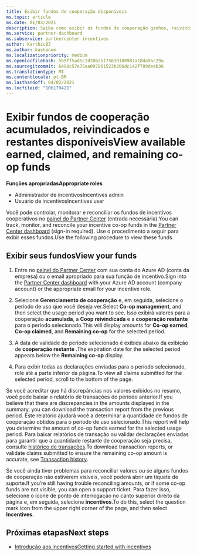 ```yaml
---
title: Exibir fundos de cooperação disponíveis
ms.topic: article
ms.date: 01/03/2021
description: Saiba como exibir os fundos de cooperação ganhos, reivindicados e restantes, exibir datas de expiração e reconciliar valores inconsistentes.
ms.service: partner-dashboard
ms.subservice: partnercenter-incentives
author: Karthic83
ms.author: kashanum
ms.localizationpriority: medium
ms.openlocfilehash: 5b9ff5ad5c2d20b25175830188981a18da9bc29a
ms.sourcegitcommit: 6498c57e75aa097861523b206dc142f789deeb36
ms.translationtype: MT
ms.contentlocale: pt-BR
ms.lasthandoff: 04/02/2021
ms.locfileid: "106179421"
---
```

# <a name="view-available-earned-claimed-and-remaining-co-op-funds"></a><span data-ttu-id="6df8e-103">Exibir fundos de cooperação acumulados, reivindicados e restantes disponíveis</span><span class="sxs-lookup"><span data-stu-id="6df8e-103">View available earned, claimed, and remaining co-op funds</span></span>

<span data-ttu-id="6df8e-104">**Funções apropriadas**</span><span class="sxs-lookup"><span data-stu-id="6df8e-104">**Appropriate roles**</span></span>

- <span data-ttu-id="6df8e-105">Administrador de incentivos</span><span class="sxs-lookup"><span data-stu-id="6df8e-105">Incentives admin</span></span>
- <span data-ttu-id="6df8e-106">Usuário de incentivos</span><span class="sxs-lookup"><span data-stu-id="6df8e-106">Incentives user</span></span>

<span data-ttu-id="6df8e-107">Você pode controlar, monitorar e reconciliar os fundos de incentivos cooperativos no [painel do Partner Center](https://partner.microsoft.com/dashboard/) (entrada necessária).</span><span class="sxs-lookup"><span data-stu-id="6df8e-107">You can track, monitor, and reconcile your incentive co-op funds in the [Partner Center dashboard](https://partner.microsoft.com/dashboard/) (sign-in required).</span></span> <span data-ttu-id="6df8e-108">Use o procedimento a seguir para exibir esses fundos.</span><span class="sxs-lookup"><span data-stu-id="6df8e-108">Use the following procedure to view these funds.</span></span>

## <a name="view-your-funds"></a><span data-ttu-id="6df8e-109">Exibir seus fundos</span><span class="sxs-lookup"><span data-stu-id="6df8e-109">View your funds</span></span>

1. <span data-ttu-id="6df8e-110">Entre no [painel do Partner Center](https://partner.microsoft.com/dashboard/) com sua conta do Azure AD (conta da empresa) ou o email apropriado para sua função de incentivo.</span><span class="sxs-lookup"><span data-stu-id="6df8e-110">Sign into the [Partner Center dashboard](https://partner.microsoft.com/dashboard/) with your Azure AD account (company account) or the appropriate email for your incentive role.</span></span>

2. <span data-ttu-id="6df8e-111">Selecione **Gerenciamento de cooperação** e, em seguida, selecione o período de uso que você deseja ver.</span><span class="sxs-lookup"><span data-stu-id="6df8e-111">Select **Co-op management**, and then select the usage period you want to see.</span></span> <span data-ttu-id="6df8e-112">Isso exibirá valores para a cooperação **acumulada**, a **Coop reivindicada** e a **cooperação restante** para o período selecionado.</span><span class="sxs-lookup"><span data-stu-id="6df8e-112">This will display amounts for **Co-op earned**, **Co-op claimed**, and **Remaining co-op** for the selected period.</span></span>

3. <span data-ttu-id="6df8e-113">A data de validade do período selecionado é exibida abaixo da exibição de **cooperação restante** .</span><span class="sxs-lookup"><span data-stu-id="6df8e-113">The expiration date for the selected period appears below the **Remaining co-op** display.</span></span>  

4. <span data-ttu-id="6df8e-114">Para exibir todas as declarações enviadas para o período selecionado, role até a parte inferior da página.</span><span class="sxs-lookup"><span data-stu-id="6df8e-114">To view all claims submitted for the selected period, scroll to the bottom of the page.</span></span>

<span data-ttu-id="6df8e-115">Se você acreditar que há discrepâncias nos valores exibidos no resumo, você pode baixar o relatório de transações do período anterior.</span><span class="sxs-lookup"><span data-stu-id="6df8e-115">If you believe that there are discrepancies in the amounts displayed in the summary, you can download the transaction report from the previous period.</span></span> <span data-ttu-id="6df8e-116">Este relatório ajudará você a determinar a quantidade de fundos de cooperação obtidos para o período de uso selecionado.</span><span class="sxs-lookup"><span data-stu-id="6df8e-116">This report will help you determine the amount of co-op funds earned for the selected usage period.</span></span> <span data-ttu-id="6df8e-117">Para baixar relatórios de transação ou validar declarações enviadas para garantir que a quantidade restante de cooperação seja precisa, consulte [histórico de transações](./payout-statement.md#transaction-history).</span><span class="sxs-lookup"><span data-stu-id="6df8e-117">To download transaction reports, or validate claims submitted to ensure the remaining co-op amount is accurate, see [Transaction history](./payout-statement.md#transaction-history).</span></span>

<span data-ttu-id="6df8e-118">Se você ainda tiver problemas para reconciliar valores ou se alguns fundos de cooperação não estiverem visíveis, você poderá abrir um tíquete de suporte.</span><span class="sxs-lookup"><span data-stu-id="6df8e-118">If you’re still having trouble reconciling amounts, or if some co-op funds are not visible, you can open a support ticket.</span></span> <span data-ttu-id="6df8e-119">Para fazer isso, selecione o ícone de ponto de interrogação no canto superior direito da página e, em seguida, selecione **incentivos**.</span><span class="sxs-lookup"><span data-stu-id="6df8e-119">To do this, select the question mark icon from the upper right corner of the page, and then select **Incentives**.</span></span>

## <a name="next-steps"></a><span data-ttu-id="6df8e-120">Próximas etapas</span><span class="sxs-lookup"><span data-stu-id="6df8e-120">Next steps</span></span>

- [<span data-ttu-id="6df8e-121">Introdução aos incentivos</span><span class="sxs-lookup"><span data-stu-id="6df8e-121">Getting started with incentives</span></span>](incentives-get-started-intro.md)